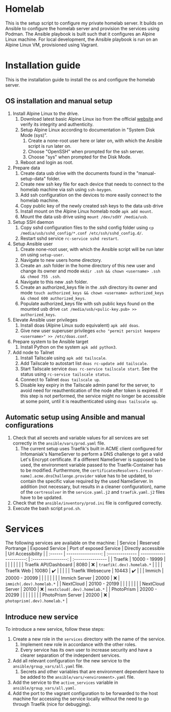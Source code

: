 # Homelab

This is the setup script to configure my private homelab server. It builds on Ansible to configure the homelab server
and provision the services using Podman. The Ansible playbook is built such that it configures an Alpine Linux machine.
For local development, the Ansible playbook is run on an Alpine Linux VM, provisioned using Vagrant.

# Installation guide

This is the installation guide to install the os and configure the homelab server.

## OS installation and manual setup

1. Install Alpine Linux to the drive.
   1. Download latest basic Alpine Linux iso from the official [website](https://alpinelinux.org/downloads/) and verify its integrity and authenticity.
   2. Setup Alpine Linux according to documentation in "System Disk Mode (sys)".
      1. Create a none-root user here or later on, with which the Ansible script is run later on.
      2. Choose "OpenSSH" when prompted for the ssh server.
      3. Choose "sys" when prompted for the Disk Mode.
   3. Reboot and login as root.
2. Prepare data
   1. Create data usb drive with the documents found in the "manual-setup-data" folder.
   2. Create new ssh key file for each device that needs to connect to the homelab machine via ssh using `ssh-keygen`.
   3. Add ssh configuration on the devices to more easily connect to the homelab machine.
   4. Copy public key of the newly created ssh keys to the data usb drive
   5. Install mount on the Alpine Linux homelab node `apk add mount`.
   6. Mount the data usb drive using `mount /dev/sdXY /media/usb`.
3. Setup SSH daemon
   1. Copy sshd configuration files to the sshd config folder using `cp /media/usb/sshd_config/*.conf /etc/ssh/sshd_config.d/`.
   2. Restart sshd service `rc-service sshd restart`.
4. Setup Ansible user
   1. Create none-root user, with which the Ansible script will be run later on using `setup-user`.
   2. Navigate to new users home directory.
   3. Create an .ssh folder in the home directory of this new user and change its owner and mode `mkdir .ssh && chown <username> .ssh && chmod 755 .ssh`.
   4. Navigate to this new .ssh folder.
   5. Create an authorized_keys file in the .ssh directory its owner and mode `touch authorized_keys && chown <username> authorized_keys && chmod 600 authorized_keys`.
   6. Populate authorized_keys file with ssh public keys found on the mounted usb drive `cat /media/usb/<pulic-key.pub> >> authorized_keys`.
5. Elevate Ansible user privileges
   1. Install doas (Alpine Linux sudo equivalent) `apk add doas`.
   2. Give new user superuser privileges `echo "permit persist keepenv <username>" >> /etc/doas.conf`.
6. Prepare system to be Ansible target
   1. Install Python on the system `apk add python3`.
7. Add node to Tailnet
   1. Install Tailscale using `apk add tailscale`.
   2. Add Tailscale to autostart list `doas rc-update add tailscale`.
   3. Start Tailscale service `doas rc-service tailscale start`. See the status using `rc-service tailscale status`.
   4. Connect to Tailnet `doas tailscale up`.
   5. Disable key expiry in the Tailscale admin panel for the server, to avoid need for reauthentication of the node
      after token is expired. If this step is not performed, the service might no longer be accessible at some point,
      until it is reauthenticated using `doas tailscale up`.

## Automatic setup using Ansible and manual configurations

1. Check that all secrets and variable values for all services are set correctly in the `ansible/vars/prod.yaml` file.
   1. The current setup uses Traefik's built in ACME client configured for Infomaniak's NameServer to perform a
      DNS challenge to get a valid Let's Encrypt certificate. If a different NameServer is supposed to be used, the
      environment variable passed to the Traefik-Container has to be modified. Furthermore, the
      `certificatesResolvers.[resolver-name].acme.dnsChallenge.provider` value has to be updated, to contain the
      specific value required by the used NameServer. In addition (not necessary, but results in a cleaner
      configuration), name of the `certresolver` in the `service.yaml.j2` and `traefik.yaml.j2` files have to be
      updated.
2. Check that the `ansible/inventory/prod.ini` file is configured correctly.
3. Execute the bash script `prod.sh`.

# Services

The following services are available on the machine:
| Service | Reserved Portrange | Exposed Service | Port of exposed Service | Directly accessible | Url Accessibility |
| :------ | -----------------: | :-------------- | ----------------------: | :-----------------: | :---------------- |
| Traefik | 10000 - 19999 | | | | |
| | | Traefik API/Dashboard | 8080 | :x: | `traefik(.dev).homelab.*` |
| | | Traefik Web | 10080 | :heavy_check_mark: | |
| | | Traefik Websecure | 10443 | :heavy_check_mark: | |
| Immich | 20000 - 20099 | | | | |
| | | Immich Server | 20000 | :x: | `immich(.dev).homelab.*` |
| NextCloud | 20100 - 20199 | | | | |
| | | NextCloud Server | 20100 | :x: | `nextcloud(.dev).homelab.*` |
| PhotoPrism | 20200 - 20299 | | | | |
| | | PhotoPrism Server | 20200 | :x: | `photoprism(.dev).homelab.*` |

## Introduce new service

To introduce a new service, follow these steps:

1. Create a new role in the `services` directory with the name of the service.
   1. Implement new role in accordance with the other roles.
   2. Every service has its own user to increase security and have a clearer separation of the independent services.
2. Add all relevant configuration for the new service to the `ansible/group_vars/all.yaml` file.
   1. Secrets and other variables that are environment dependent have to be added to the `ansible/vars/<environment>.yaml` file.
3. Add the service to the `active_services` variable in `ansible/group_vars/all.yaml`.
4. Add the port to the vagrant configuration to be forwarded to the host machine for accessing the service locally
   without the need to go through Traefik (nice for debugging).
